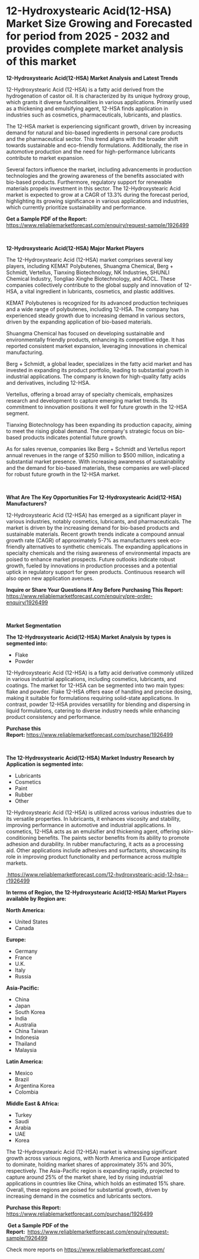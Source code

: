 <p><h1>12-Hydroxystearic Acid(12-HSA) Market Size Growing and Forecasted for period from 2025 - 2032 and provides complete market analysis of this market</h1></p><p><strong>12-Hydroxystearic Acid(12-HSA) Market Analysis and Latest Trends</strong></p>
<p><p>12-Hydroxystearic Acid (12-HSA) is a fatty acid derived from the hydrogenation of castor oil. It is characterized by its unique hydroxy group, which grants it diverse functionalities in various applications. Primarily used as a thickening and emulsifying agent, 12-HSA finds application in industries such as cosmetics, pharmaceuticals, lubricants, and plastics.</p><p>The 12-HSA market is experiencing significant growth, driven by increasing demand for natural and bio-based ingredients in personal care products and the pharmaceutical sector. This trend aligns with the broader shift towards sustainable and eco-friendly formulations. Additionally, the rise in automotive production and the need for high-performance lubricants contribute to market expansion.</p><p>Several factors influence the market, including advancements in production technologies and the growing awareness of the benefits associated with bio-based products. Furthermore, regulatory support for renewable materials propels investment in this sector. The 12-Hydroxystearic Acid market is expected to grow at a CAGR of 13.3% during the forecast period, highlighting its growing significance in various applications and industries, which currently prioritize sustainability and performance.</p></p>
<p><strong>Get a Sample PDF of the Report:&nbsp;</strong> <a href="https://www.reliablemarketforecast.com/enquiry/request-sample/1926499?utm_campaign=3381&utm_medium=2&utm_source=Github&utm_content=ia&utm_term=28032025&utm_id=12-hydroxystearic-acid12-hsa">https://www.reliablemarketforecast.com/enquiry/request-sample/1926499</a></p>
<p>&nbsp;</p>
<p><strong>12-Hydroxystearic Acid(12-HSA) Major Market Players</strong></p>
<p><p>The 12-Hydroxystearic Acid (12-HSA) market comprises several key players, including KEMAT Polybutenes, Shuangma Chemical, Berg + Schmidt, Vertellus, Tianxing Biotechnology, NK Industries, SHUNLI Chemical Industry, Tongliao Xinghe Biotechnology, and AOCL. These companies collectively contribute to the global supply and innovation of 12-HSA, a vital ingredient in lubricants, cosmetics, and plastic additives.</p><p>KEMAT Polybutenes is recognized for its advanced production techniques and a wide range of polybutenes, including 12-HSA. The company has experienced steady growth due to increasing demand in various sectors, driven by the expanding application of bio-based materials.</p><p>Shuangma Chemical has focused on developing sustainable and environmentally friendly products, enhancing its competitive edge. It has reported consistent market expansion, leveraging innovations in chemical manufacturing.</p><p>Berg + Schmidt, a global leader, specializes in the fatty acid market and has invested in expanding its product portfolio, leading to substantial growth in industrial applications. The company is known for high-quality fatty acids and derivatives, including 12-HSA.</p><p>Vertellus, offering a broad array of specialty chemicals, emphasizes research and development to capture emerging market trends. Its commitment to innovation positions it well for future growth in the 12-HSA segment.</p><p>Tianxing Biotechnology has been expanding its production capacity, aiming to meet the rising global demand. The company's strategic focus on bio-based products indicates potential future growth.</p><p>As for sales revenue, companies like Berg + Schmidt and Vertellus report annual revenues in the range of $250 million to $500 million, indicating a substantial market presence. With increasing awareness of sustainability and the demand for bio-based materials, these companies are well-placed for robust future growth in the 12-HSA market.</p></p>
<p>&nbsp;</p>
<p><strong>What Are The Key Opportunities For 12-Hydroxystearic Acid(12-HSA) Manufacturers?</strong></p>
<p><p>12-Hydroxystearic Acid (12-HSA) has emerged as a significant player in various industries, notably cosmetics, lubricants, and pharmaceuticals. The market is driven by the increasing demand for bio-based products and sustainable materials. Recent growth trends indicate a compound annual growth rate (CAGR) of approximately 5-7% as manufacturers seek eco-friendly alternatives to synthetic chemicals. The expanding applications in specialty chemicals and the rising awareness of environmental impacts are poised to enhance market prospects. Future outlooks indicate robust growth, fueled by innovations in production processes and a potential uptick in regulatory support for green products. Continuous research will also open new application avenues.</p></p>
<p><strong>Inquire or Share Your Questions If Any Before Purchasing This Report:</strong> <a href="https://www.reliablemarketforecast.com/enquiry/pre-order-enquiry/1926499?utm_campaign=3381&utm_medium=2&utm_source=Github&utm_content=ia&utm_term=28032025&utm_id=12-hydroxystearic-acid12-hsa">https://www.reliablemarketforecast.com/enquiry/pre-order-enquiry/1926499</a></p>
<p>&nbsp;</p>
<p><strong>Market Segmentation</strong></p>
<p><strong>The 12-Hydroxystearic Acid(12-HSA) Market Analysis by types is segmented into:</strong></p>
<p><ul><li>Flake</li><li>Powder</li></ul></p>
<p><p>12-Hydroxystearic Acid (12-HSA) is a fatty acid derivative commonly utilized in various industrial applications, including cosmetics, lubricants, and coatings. The market for 12-HSA can be segmented into two main types: flake and powder. Flake 12-HSA offers ease of handling and precise dosing, making it suitable for formulations requiring solid-state applications. In contrast, powder 12-HSA provides versatility for blending and dispersing in liquid formulations, catering to diverse industry needs while enhancing product consistency and performance.</p></p>
<p><strong>Purchase this Report:&nbsp;</strong><a href="https://www.reliablemarketforecast.com/purchase/1926499?utm_campaign=3381&utm_medium=2&utm_source=Github&utm_content=ia&utm_term=28032025&utm_id=12-hydroxystearic-acid12-hsa">https://www.reliablemarketforecast.com/purchase/1926499</a></p>
<p>&nbsp;</p>
<p><strong>The 12-Hydroxystearic Acid(12-HSA) Market Industry Research by Application is segmented into:</strong></p>
<p><ul><li>Lubricants</li><li>Cosmetics</li><li>Paint</li><li>Rubber</li><li>Other</li></ul></p>
<p><p>12-Hydroxystearic Acid (12-HSA) is utilized across various industries due to its versatile properties. In lubricants, it enhances viscosity and stability, improving performance in automotive and industrial applications. In cosmetics, 12-HSA acts as an emulsifier and thickening agent, offering skin-conditioning benefits. The paints sector benefits from its ability to promote adhesion and durability. In rubber manufacturing, it acts as a processing aid. Other applications include adhesives and surfactants, showcasing its role in improving product functionality and performance across multiple markets.</p></p>
<p><a href="https://www.reliablemarketforecast.com/12-hydroxystearic-acid-12-hsa--r1926499?utm_campaign=3381&utm_medium=2&utm_source=Github&utm_content=ia&utm_term=28032025&utm_id=12-hydroxystearic-acid12-hsa">&nbsp;https://www.reliablemarketforecast.com/12-hydroxystearic-acid-12-hsa--r1926499</a></p>
<p><strong>In terms of Region, the 12-Hydroxystearic Acid(12-HSA) Market Players available by Region are:</strong></p>
<p>
    <p> <strong> North America: </strong>
        <ul>
            <li>United States</li>
            <li>Canada</li>
        </ul>
        </p> 
    <p> <strong> Europe: </strong>
        <ul>
            <li>Germany</li>
            <li>France</li>
            <li>U.K.</li>
            <li>Italy</li>
            <li>Russia</li>
        </ul>
        </p> 
    <p> <strong> Asia-Pacific: </strong>
        <ul>
            <li>China</li>
            <li>Japan</li>
            <li>South Korea</li>
            <li>India</li>
            <li>Australia</li>
            <li>China Taiwan</li>
            <li>Indonesia</li>
            <li>Thailand</li>
            <li>Malaysia</li>
        </ul>
        </p> 
    <p> <strong> Latin America: </strong>
        <ul>
            <li>Mexico</li>
            <li>Brazil</li>
            <li>Argentina Korea</li>
            <li>Colombia</li>
        </ul>
        </p> 
    <p> <strong> Middle East & Africa: </strong>
        <ul>
            <li>Turkey</li>
            <li>Saudi</li>
            <li>Arabia</li>
            <li>UAE</li>
            <li>Korea</li>
        </ul>
    </p>
    </p>
<p><p>The 12-Hydroxystearic Acid (12-HSA) market is witnessing significant growth across various regions, with North America and Europe anticipated to dominate, holding market shares of approximately 35% and 30%, respectively. The Asia-Pacific region is expanding rapidly, projected to capture around 25% of the market share, led by rising industrial applications in countries like China, which holds an estimated 15% share. Overall, these regions are poised for substantial growth, driven by increasing demand in the cosmetics and lubricants sectors.</p></p>
<p><strong>Purchase this Report: </strong><a href="https://www.reliablemarketforecast.com/purchase/1926499?utm_campaign=3381&utm_medium=2&utm_source=Github&utm_content=ia&utm_term=28032025&utm_id=12-hydroxystearic-acid12-hsa">https://www.reliablemarketforecast.com/purchase/1926499</a></p>
<p>&nbsp;<strong>Get a Sample PDF of the Report:&nbsp;&nbsp;</strong><a href="https://www.reliablemarketforecast.com/enquiry/request-sample/1926499?utm_campaign=3381&utm_medium=2&utm_source=Github&utm_content=ia&utm_term=28032025&utm_id=12-hydroxystearic-acid12-hsa">https://www.reliablemarketforecast.com/enquiry/request-sample/1926499</a></p>
<p><strong></strong></p>
<p>Check more reports on <a href="https://www.reliablemarketforecast.com/?utm_campaign=3381&utm_medium=2&utm_source=Github&utm_content=ia&utm_term=28032025&utm_id=12-hydroxystearic-acid12-hsa">https://www.reliablemarketforecast.com/</a></p>